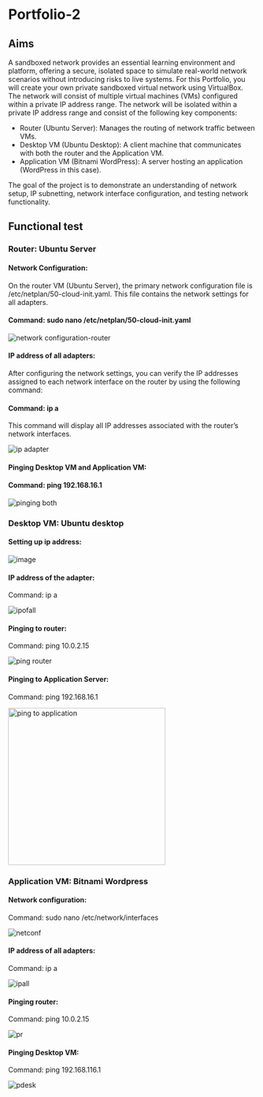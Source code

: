 # Portfolio-2

## Aims
A sandboxed network provides an essential learning environment and platform, offering a secure, isolated space to simulate real-world network scenarios without introducing risks to live systems. For this Portfolio, you will create your own private sandboxed virtual network using VirtualBox. The network will consist of multiple virtual machines (VMs) configured within a private IP address range. The network will be isolated within a private IP address range and consist of the following key components:

* Router (Ubuntu Server): Manages the routing of network traffic between VMs.
* Desktop VM (Ubuntu Desktop): A client machine that communicates with both the router and the Application VM.
* Application VM (Bitnami WordPress): A server hosting an application (WordPress in this case).
  
The goal of the project is to demonstrate an understanding of network setup, IP subnetting, network interface configuration, and testing network functionality.

## Functional test

### Router: Ubuntu Server

#### Network Configuration:
On the router VM (Ubuntu Server), the primary network configuration file is /etc/netplan/50-cloud-init.yaml. This file contains the network settings for all adapters.

#### Command: sudo nano /etc/netplan/50-cloud-init.yaml

![network configuration-router](https://github.com/user-attachments/assets/9d8808ef-e121-4310-8415-cfbac0824fe1)

#### IP address of all adapters:
After configuring the network settings, you can verify the IP addresses assigned to each network interface on the router by using the following command:

#### Command: ip a

This command will display all IP addresses associated with the router’s network interfaces.


![ip adapter](https://github.com/user-attachments/assets/e4846848-05e3-409a-920e-c047e2fbadaf)

#### Pinging Desktop VM and Application VM:
#### Command: ping 192.168.16.1
![pinging both](https://github.com/user-attachments/assets/2faf1846-b4f4-4675-bda7-833817de2fd3)


### Desktop VM: Ubuntu desktop
#### Setting up ip address:
![image](https://github.com/user-attachments/assets/06f92815-2a8c-4125-90e9-f6b7843fce2a)

#### IP address of the adapter:
Command: ip a

![ipofall](https://github.com/user-attachments/assets/eb469b59-a26d-4af6-b20c-ae51769b0f0a)

#### Pinging to router:
Command: ping 10.0.2.15

![ping router](https://github.com/user-attachments/assets/f00e9d37-060c-4b9e-b4fa-f396637d6388)

#### Pinging to Application Server:
Command: ping 192.168.16.1

<img width="319" alt="ping to application" src="https://github.com/user-attachments/assets/0e96fcec-4d21-4330-8ceb-dfc72c293d1f">

### Application VM: Bitnami Wordpress
#### Network configuration:
Command: sudo nano /etc/network/interfaces

![netconf](https://github.com/user-attachments/assets/66c9d92a-13d3-48da-aef3-aa798ad7b8ab)

#### IP address of all adapters:
Command: ip a

![ipall](https://github.com/user-attachments/assets/66f12032-6a45-4617-acae-16dd5f73f415)

#### Pinging router:
Command: ping 10.0.2.15

![pr](https://github.com/user-attachments/assets/05cbdedd-2344-4e16-bf01-033649afe203)

#### Pinging Desktop VM:
Command: ping 192.168.116.1

![pdesk](https://github.com/user-attachments/assets/9b4bc3e6-206d-48fe-82ee-1751a97aeeab)







